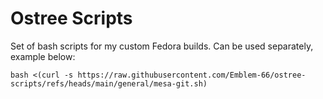 # Ostree Scripts

Set of bash scripts for my custom Fedora builds. Can be used separately, example below:

```
bash <(curl -s https://raw.githubusercontent.com/Emblem-66/ostree-scripts/refs/heads/main/general/mesa-git.sh)
```
